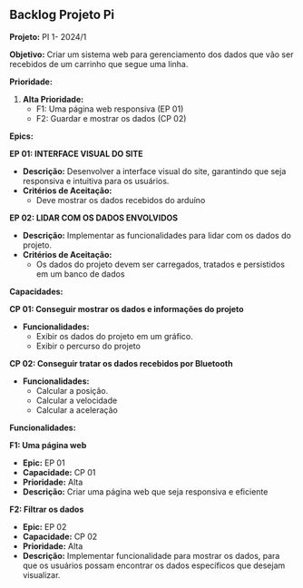 ## Backlog Projeto Pi

**Projeto:** PI 1- 2024/1

**Objetivo:** Criar um sistema web para gerenciamento dos dados que vão ser recebidos de um carrinho que segue uma linha.

**Prioridade:**

1. **Alta Prioridade:**
    * F1: Uma página web responsiva (EP 01)
    * F2: Guardar e mostrar os dados (CP 02)

**Epics:**

**EP 01: INTERFACE VISUAL DO SITE**

* **Descrição:** Desenvolver a interface visual do site, garantindo que seja responsiva e intuitiva para os usuários.
* **Critérios de Aceitação:**
  * Deve mostrar os dados recebidos do arduíno

**EP 02: LIDAR COM OS DADOS ENVOLVIDOS**

* **Descrição:** Implementar as funcionalidades para lidar com os dados do projeto.
* **Critérios de Aceitação:**
    * Os dados do projeto devem ser carregados, tratados e persistidos em um banco de dados

**Capacidades:**

**CP 01: Conseguir mostrar os dados e informações do projeto**

* **Funcionalidades:**
    * Exibir os dados do projeto em um gráfico.
    * Exibir o percurso do projeto

 **CP 02: Conseguir tratar os dados recebidos por Bluetooth**

* **Funcionalidades:**
    * Calcular a posição.
    * Calcular a velocidade
    * Calcular a aceleração 

**Funcionalidades:**

**F1: Uma página web**

* **Epic:** EP 01
* **Capacidade:** CP 01
* **Prioridade:** Alta
* **Descrição:** Criar uma página web que seja responsiva e eficiente

**F2: Filtrar os dados**

* **Epic:** EP 02
* **Capacidade:** CP 02
* **Prioridade:** Alta
* **Descrição:** Implementar funcionalidade para mostrar os dados, para que os usuários possam encontrar os dados específicos que desejam visualizar.
